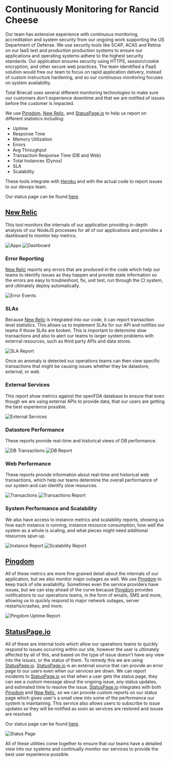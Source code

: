 # Continuously Monitoring for Rancid Cheese

Our team has extensive experience with continuous monitoring, accreditation and system security from our ongoing work supporting the US Department of Defense.  We use security tools like SCAP, ACAS and Retina on our IaaS test and production production systems to ensure our applications and operating systems adhere to the highest security standards.  Our application ensures security using HTTPS, session/cookie encryption, and other secure web practices. The team idenitified a PaaS solution would free our team to focus on rapid application delivery, instead of custom instructure hardening, and so our continuous monitoring focuses on system availability.

Total Briecall uses several different monitoring technologies to make sure our customers don't experience downtime and that we are notified of issues before the customer is impacted.

We use [Pingdom](https://www.pingdom.com/), [New Relic](http://newrelic.com/), and [StatusPage.io](https://www.statuspage.io/) to help us report on different statistics including:

* Uptime
* Response Time
* Memory Utilization
* Errors
* Avg Throughput
* Transaction Response Time (DB and Web)
* Total Instances (Dynos)
* SLA
* Scalability

These tools integrate with [Heroku](http://www.heroku.com) and with the actual code to report issues to our devops team.

Our status page can be found [here](https://status.totalbriecall.com).

## [New Relic](http://newrelic.com/)
This tool monitors the internals of our application providing in-depth analysis of our NodeJS processes for all of our applications and provides a dashboard to monitor key metrics.

![Apps](/docs/images/NewRelicApps.png?raw=true)
![Dashboard](/docs/images/NewRelicOverview.png?raw=true)

### Error Reporting

[New Relic](http://newrelic.com/) reports any errors that are produced in the code which help our teams to identify issues as they happen and provide state information so the errors are easy to troubleshoot, fix, unit test, run through the CI system, and ultimately deploy automatically.

![Error Events](/docs/images/NewRelicErrors.png?raw=true)

### SLAs

Because [New Relic](http://newrelic.com/) is integrated into our code, it can report transaction level statistics. This allows us to implement SLAs for our API and notifies our teams if those SLAs are broken. This is important to determine slow transactions and also to alert our teams to larger system problems with external resources, such as third party APIs and data stores.

![SLA Report](/docs/images/NewRelicSLAReport.png?raw=true)

Once an anomaly is detected our operations teams can then view specific transactions that might be causing issues whether they be datastore, external, or web.

### External Services

This report show metrics against the openFDA database to ensure that even though we are using external APIs to provide data, that our users are getting the best experience possible.

![External Services](/docs/images/NewRelicExternalServices.png?raw=true)

### Datastore Performance

These reports provide real-time and historical views of DB performance. 

![DB Transactions](/docs/images/NewRelicDatabase.png?raw=true)
![DB Report](/docs/images/NewRelicDatabaseReport.png?raw=true)

### Web Performance

These reports provide information about real-time and historical web transactions, which help our teams determine the overall performance of our system and can identify slow resources.

![Transactions](/docs/images/NewRelicTransactions.png?raw=true)
![Transactions Report](/docs/images/NewRelicWebTransactionsReport.png?raw=true)

### System Performance and Scalability

We also have access to instance metrics and scalability reports, showing us how each instance is running, instance resource consumption, how well the system as a whole is scaling, and what pieces might need additional resources spun up.

![Instance Report](/docs/images/NewRelicInstances.png?raw=true)
![Scalability Report](/docs/images/NewRelicScalabilityReport.png?raw=true)

## [Pingdom](https://www.pingdom.com/)

All of these metrics are more fine grained detail about the internals of our application, but we also monitor major outages as well. We use [Pingdom](https://www.pingdom.com/) to keep track of site availability. Sometimes even the service providers have issues, but we can stay ahead of the curve because [Pingdom](https://www.pingdom.com/) provides notifications to our operations teams, in the form of emails, SMS and more, allowing us to quickly respond to major network outages, server restarts/crashes, and more.

![Pingdom Uptime Report](/docs/images/PingdomUptime.png?raw=true)

## [StatusPage.io](https://www.statuspage.io/)

All of these are internal tools which allow our operations teams to quickly respond to issues occurring within our site, however the user is ultimately affected by all of this, and based on the type of issue doesn't have any view into the issues, or the status of them. To remedy this we are using [StatusPage.io](https://www.statuspage.io/). [StatusPage.io](https://www.statuspage.io/) is an external source that can provide an error page to our users even when our services are down. We can report incidents to [StatusPage.io](https://www.statuspage.io/) so that when a user gets the status page, they can see a custom message about the ongoing issue, any status updates, and estimated time to resolve the issue.  [StatusPage.io](https://www.statuspage.io/) integrates with both [Pingdom](https://www.pingdom.com/) and [New Relic](http://newrelic.com/), so we can provide custom reports on our status page which gives user's a small view into some of the performance our system is maintaining. This service also allows users to subscribe to issue updates so they will be notified as soon as services are restored and issues are resolved.

Our status page can be found [here](https://status.totalbriecall.com).

![Status Page](/docs/images/StatusPage.png?raw=true)

All of these utilities come together to ensure that our teams have a detailed view into our systems and continually monitor our services to provide the best user experience possible.
